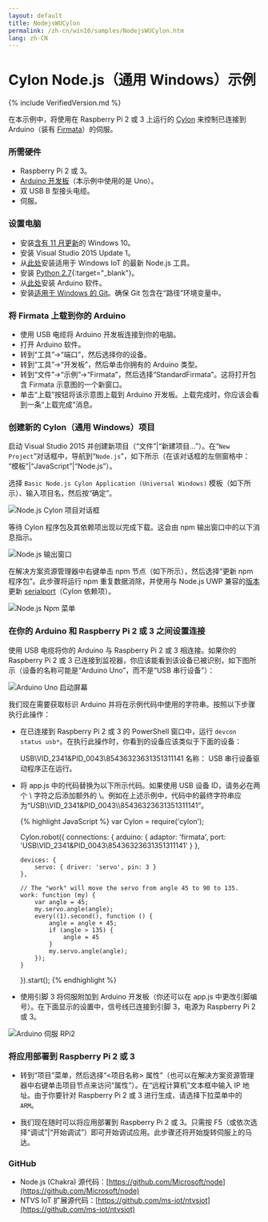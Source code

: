```yaml
---
layout: default
title: NodejsWUCylon
permalink: /zh-cn/win10/samples/NodejsWUCylon.htm
lang: zh-CN
---
```


# Cylon Node.js（通用 Windows）示例

{% include VerifiedVersion.md %}

在本示例中，将使用在 Raspberry Pi 2 或 3 上运行的 [Cylon](https://www.npmjs.com/package/cylon) 来控制已连接到 Arduino（装有 [Firmata](https://www.npmjs.com/package/firmata)）的伺服。


### 所需硬件
* Raspberry Pi 2 或 3。
* [Arduino 开发板](https://www.arduino.cc/en/main/products)（本示例中使用的是 Uno）。
* 双 USB B 型接头电缆。
* 伺服。


### 设置电脑
* 安装[含有 11 月更新](http://windows.microsoft.com/zh-cn/windows-10/windows-update-faq)的 Windows 10。
* 安装 Visual Studio 2015 Update 1。
* 从[此处](http://aka.ms/ntvsiotlatest)安装适用于 Windows IoT 的最新 Node.js 工具。
* 安装 [Python 2.7](https://www.python.org/downloads/){:target="_blank"}。
* 从[此处](https://www.arduino.cc/en/Main/Software)安装 Arduino 软件。
* 安装[适用于 Windows 的 Git](http://git-scm.com/download/win)。确保 Git 包含在“路径”环境变量中。


### 将 Firmata 上载到你的 Arduino
* 使用 USB 电缆将 Arduino 开发板连接到你的电脑。
* 打开 Arduino 软件。
* 转到“工具”-\>“端口”，然后选择你的设备。
* 转到“工具”-\>“开发板”，然后单击你拥有的 Arduino 类型。
* 转到“文件”-\>“示例”-\>“Firmata”，然后选择“StandardFirmata”。这将打开包含 Firmata 示意图的一个新窗口。
* 单击“上载”按钮将该示意图上载到 Arduino 开发板。上载完成时，你应该会看到一条“上载完成”消息。


### 创建新的 Cylon（通用 Windows）项目
启动 Visual Studio 2015 并创建新项目（“文件”\|“新建项目...”）。在“`New Project`”对话框中，导航到“`Node.js`”，如下所示（在该对话框的左侧窗格中： “模板”\|“JavaScript”\|“Node.js”）。

选择 `Basic Node.js Cylon Application (Universal Windows)` 模板（如下所示）、输入项目名，然后按“确定”。

![Node.js Cylon 项目对话框]({{site.baseurl}}/Resources/images/Nodejs/nodejswucylon-newprojectdialog.png)

等待 Cylon 程序包及其依赖项出现以完成下载。这会由 npm 输出窗口中的以下消息指示。

![Node.js 输出窗口]({{site.baseurl}}/Resources/images/Nodejs/npm-output-window.png)

在解决方案资源管理器中右键单击 npm 节点（如下所示），然后选择“更新 npm 程序包”。此步骤将运行 npm 重复数据消除，并使用与 Node.js UWP 兼容的[版本](https://github.com/ms-iot/node-serialport/tree/uwp)更新 [serialport](https://www.npmjs.com/package/serialport)（Cylon 依赖项）。

![Node.js Npm 菜单]({{site.baseurl}}/Resources/images/Nodejs/npm-update-menu.png)


### 在你的 Arduino 和 Raspberry Pi 2 或 3 之间设置连接
使用 USB 电缆将你的 Arduino 与 Raspberry Pi 2 或 3 相连接。如果你的 Raspberry Pi 2 或 3 已连接到监视器，你应该能看到该设备已被识别，如下图所示（设备的名称可能是“Arduino Uno”，而不是“USB 串行设备”）：

![Arduino Uno 启动屏幕]({{site.baseurl}}/Resources/images/Nodejs/arduino-uno-startscreen.png)

我们现在需要获取标识 Arduino 并将在示例代码中使用的字符串。按照以下步骤执行此操作：

* 在已连接到 Raspberry Pi 2 或 3 的 PowerShell 窗口中，运行 `devcon status usb*`。在执行此操作时，你看到的设备应该类似于下面的设备：

   USB\\VID\_2341&PID\_0043\\85436323631351311141 名称： USB 串行设备驱动程序正在运行。
* 将 app.js 中的代码替换为以下所示代码。如果使用 USB 设备 ID，请务必在两个 \\ 字符之后添加额外的 \\。例如在上述示例中，代码中的最终字符串应为“USB\\\\VID\_2341&PID\_0043\\\\85436323631351311141”。
  
<UL>

{% highlight JavaScript %}
var Cylon = require('cylon');

Cylon.robot({
    connections: {
        arduino: { adaptor: 'firmata', port: 'USB\\VID_2341&PID_0043\\85436323631351311141' }
    },

    devices: {
        servo: { driver: 'servo', pin: 3 }
    },

    // The "work" will move the servo from angle 45 to 90 to 135.
    work: function (my) {
        var angle = 45;
        my.servo.angle(angle);
        every((1).second(), function () {
            angle = angle + 45;
            if (angle > 135) {
                angle = 45
            }
            my.servo.angle(angle);
        });
    }
}).start();
{% endhighlight %}
</UL>

* 使用引脚 3 将伺服附加到 Arduino 开发板（你还可以在 app.js 中更改引脚编号）。在下面显示的设置中，信号线已连接到引脚 3，电源为 Raspberry Pi 2 或 3。

![Arduino 伺服 RPi2]({{site.baseurl}}/Resources/images/Nodejs/arduino-servo-rpi2.png)


### 将应用部署到 Raspberry Pi 2 或 3
* 转到“项目”菜单，然后选择“\<项目名称\> 属性”（也可以在解决方案资源管理器中右键单击项目节点来访问“属性”）。在“远程计算机”文本框中输入 IP 地址。由于你要针对 Raspberry Pi 2 或 3 进行生成，请选择下拉菜单中的 `ARM`。

* 我们现在随时可以将应用部署到 Raspberry Pi 2 或 3。只需按 F5（或依次选择“调试”\|“开始调试”）即可开始调试应用。此步骤还将开始旋转伺服上的马达。


### GitHub
* Node.js \(Chakra\) 源代码：[https://github.com/Microsoft/node](https://github.com/Microsoft/node)
* NTVS IoT 扩展源代码：[https://github.com/ms-iot/ntvsiot](https://github.com/ms-iot/ntvsiot)
